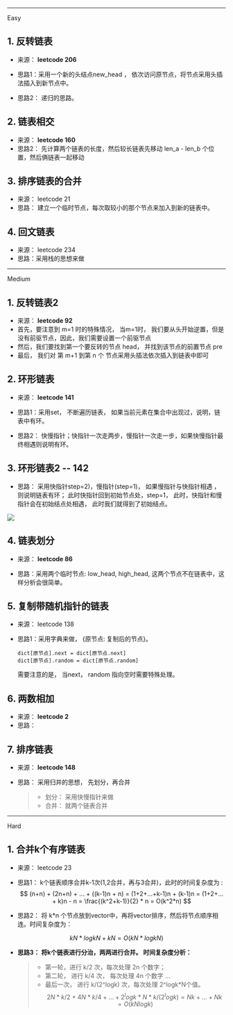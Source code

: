 
---
Easy

## 1. 反转链表

- 来源： **leetcode 206**

- 思路1：采用一个新的头结点new_head ， 依次访问原节点，将节点采用头插法插入到新节点中。
- 思路2： 递归的思路。

## 2. 链表相交

- 来源： **leetcode 160**
- 思路2： 先计算两个链表的长度，然后较长链表先移动 len_a - len_b 个位置，然后俩链表一起移动

## 3. 排序链表的合并

- 来源： leetcode 21
- 思路： 建立一个临时节点，每次取较小的那个节点来加入到新的链表中。

## 4. 回文链表

- 来源： leetcode 234
- 思路：采用栈的思想来做

---
Medium

## 1. 反转链表2

- 来源： **leetcode 92**
- 首先，要注意到 m=1 时的特殊情况， 当m=1时， 我们要从头开始逆置，但是没有前驱节点，因此，我们需要设置一个前驱节点
- 然后，我们要找到第一个要反转的节点 head， 并找到该节点的前置节点 pre
- 最后， 我们对 第 m+1 到第 n 个 节点采用头插法依次插入到链表中即可 

## 2. 环形链表

- 来源： **leetcode 141**

- 思路1：采用set， 不断遍历链表， 如果当前元素在集合中出现过，说明，链表中有环。

- 思路2： 快慢指针；快指针一次走两步，慢指针一次走一步，如果快慢指针最终相遇则说明有环。


## 3. 环形链表2 -- 142

- 思路： 采用快指针step=2)，慢指针(step=1)， 如果慢指针与快指针相遇 ，则说明链表有环； 此时快指针回到初始节点处，step=1， 此时，快指针和慢指针会在初始结点处相遇， 此时我们就得到了初始结点。

![](http://ww1.sinaimg.cn/large/006gOeiSly1g0qpdd0o5lj30yo0lf7dj.jpg)

## 4. 链表划分

- 来源： **leetcode 86**

- 思路：采用两个临时节点: low_head, high_head, 这两个节点不在链表中，这样分析会很简单。

## 5. 复制带随机指针的链表

- 来源： leetcode 138

- 思路1：采用字典来做， {原节点: 复制后的节点}。

  ```
  dict[原节点].next = dict[原节点.next]
  dict[原节点].random = dict[原节点.random]
  ```

  需要注意的是， 当next， random 指向空时需要特殊处理。

## 6. 两数相加

- 来源： **leetcode 2**
- 思路：

## 7. 排序链表 

- 来源： **leetcode 148**

- 思路： 采用归并的思想， 先划分，再合并

  > - 划分： 采用快慢指针来做
  > - 合并： 就两个链表合并

---

Hard

## 1.  合并k个有序链表

- 来源： leetcode 23

- 思路1： k个链表顺序合并k-1次(1,2合并，再与3合并)，此时的时间复杂度为 : 
$$
(n+n) + (2n+n) + ... + ((k-1)n + n) = (1+2+...+k-1)n + (k-1)n = (1+2+... + k)n - n = \frac{(k^2+k-1)}{2} * n = O(k^2*n)
$$

- 思路2： 将 k*n 个节点放到vector中，再将vector排序，然后将节点顺序相连。时间复杂度为：

$$
kN * logkN + kN = O(kN * logkN)
$$

- **思路3： 将k个链表进行分治，两两进行合并。 时间复杂度分析：**

  > - 第一轮，进行 k/2 次，每次处理 2n 个数字；
  > - 第二轮， 进行 k/4 次， 每次处理 4n 个数字
  > ...
  > - 最后一次， 进行 k/(2^logk) 次，每次处理 2^logk*N个值。
$$
2N * k / 2 + 4N * k/4 + ... + 2^logk * N *k /(2^logk) = Nk + ...+ Nk = O(kNlogk)
$$
